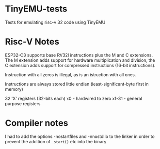 # TinyEMU-tests
Tests for emulating risc-v 32 code using TinyEMU

# Risc-V Notes
ESP32-C3 supports base RV32I instructions plus the M and C extensions.  The M extension adds 
support for hardware multiplication and division, the C extension adds support for compressed 
instructions (16-bit instructions).

Instruction with all zeros is illegal, as is an istruction with all ones.

Instructions are always stored little endian (least-significant-byte first in memory)

32 'X' registers (32-bits each)
x0    - hardwired to zero
x1-31 - general purpose registers


# Compiler notes
I had to add the options -nostartfiles and -nnostdlib to the linker in order to prevent the 
addition of `_start()` etc into the binary
